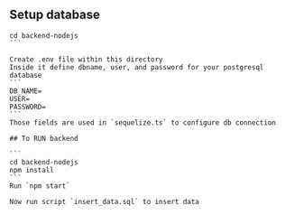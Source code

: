 ## Setup database
````
cd backend-nodejs
```

Create .env file within this directory
Inside it define dbname, user, and password for your postgresql database
```
DB_NAME=
USER=
PASSWORD=
```
Those fields are used in `sequelize.ts` to configure db connection 

## To RUN backend

```
cd backend-nodejs
npm install
```
Run `npm start`

Now run script `insert_data.sql` to insert data